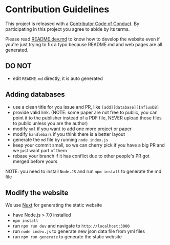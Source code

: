 # Contribution Guidelines

This project is released with a [Contributor Code of Conduct](CODE_OF_CONDUCT.md). By participating in this project you agree to abide by its terms.

Please read [README.dev.md](../README.dev.md) to know how to develop the website even if you're just trying to fix a typo
because README.md and web pages are all generated.

## DO NOT

- edit `README.md` directly, it is auto generated

## Adding databases

<!-- TODO: we need to distinguish PR and issue, people can add database in PR directly, and need to follow the schema -->

- use a clean title for you issue and PR, like `[add][database][InfluxDB]`
- provide valid link. (NOTE: some paper are not free to public, you can point it to the publisher instead of a PDF file,
  NEVER upload those files to public unless you are the author)
- modify `yml` if you want to add one more project or paper
- modify `handlebars` if you think there is a better layout
- generate the `md` file by running `node index.js`
- keep your commit small, so we can cherry pick if you have a big PR and we just want part of them
- rebase your branch if it has conflict due to other people's PR got merged before yours

NOTE: you need to install `Node.JS` and run `npm install` to generate the md file

## Modify the website

We use [Nuxt](https://github.com/nuxt/nuxt.js) for generating the static website

- have Node.js > 7.0 installed
- `npm install`
- run `npm run dev` and navigate to `http://localhost:3000`
- run `node index.js` to generate new json data file from yml files
- run `npm run generate` to generate the static website
